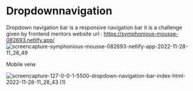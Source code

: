 # Dropdownnavigation
Dropdown navigation bar is a responsive navigation bar  it is a challenge given by frontend mentors
website url :   https://symphonious-mousse-082693.netlify.app/
![screencapture-symphonious-mousse-082693-netlify-app-2022-11-28-11_26_49](https://user-images.githubusercontent.com/106579572/204204415-b5b4461b-3bee-4b71-8124-ffc209160b4a.png)

Mobile veiw

![screencapture-127-0-0-1-5500-dropdown-navigation-bar-index-html-2022-11-28-11_28_43 (1)](https://user-images.githubusercontent.com/106579572/204204716-ccbf45c7-2765-49b8-95e1-87dd6cae3c1f.png)

